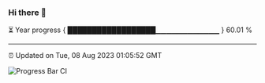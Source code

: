 ### Hi there 👋

⏳ Year progress { ██████████████████▁▁▁▁▁▁▁▁▁▁▁▁ } 60.01 %

---

⏰ Updated on Tue, 08 Aug 2023 01:05:52 GMT

![Progress Bar CI](https://github.com/liununu/liununu/workflows/Progress%20Bar%20CI/badge.svg)
